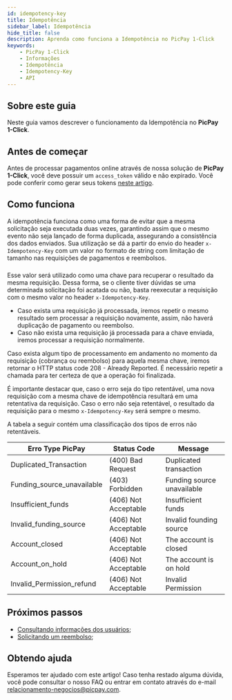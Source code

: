```yaml
---
id: idempotency-key
title: Idempotência
sidebar_label: Idempotência
hide_title: false
description: Aprenda como funciona a Idempotência no PicPay 1-Click
keywords: 
    - PicPay 1-Click
    - Informações
    - Idempotência
    - Idempotency-Key    
    - API
---
```


## Sobre este guia

Neste guia vamos descrever o funcionamento da Idempotência no **PicPay 1-Click**.

## Antes de começar

Antes de processar pagamentos online através de nossa solução de **PicPay 1-Click**, você deve possuir um `access_token` válido e não expirado. Você pode conferir como gerar seus tokens [neste artigo](/one-click/guides/oauth2-flow).

## Como funciona

A idempotência funciona como uma forma de evitar que a mesma solicitação seja executada duas vezes, garantindo assim que o mesmo evento não seja lançado de forma duplicada, assegurando a consistência dos dados enviados.
Sua utilização se dá a partir do envio do header `x-Idempotency-Key` com um valor no formato de string com limitação de tamanho nas requisições de pagamentos e reembolsos.

###

Esse valor será utilizado como uma chave para recuperar o resultado da mesma requisição. Dessa forma, se o cliente tiver dúvidas se uma determinada solicitação foi acatada ou não, basta reexecutar a requisição com o mesmo valor no header `x-Idempotency-Key`.

- Caso exista uma requisição já processada, iremos repetir o mesmo resultado sem processar a requisição novamente, assim, não haverá duplicação de pagamento ou reembolso.
- Caso não exista uma requisição já processada para a chave enviada, iremos processar a requisição normalmente.

Caso exista algum tipo de processamento em andamento no momento da requisição (cobrança ou reembolso) para aquela mesma chave, iremos retornar o HTTP status code 208 - Already Reported. É necessário repetir a chamada para ter certeza de que a operação foi finalizada.

É importante destacar que, caso o erro seja do tipo retentável, uma nova requisição com a mesma chave de idempotência resultará em uma retentativa da requisição. Caso o erro não seja retentável, o resultado da requisição para o mesmo `x-Idempotency-Key` será sempre o mesmo.

A tabela a seguir contém uma classificação dos tipos de erros não retentáveis.

| Erro Type PicPay | Status Code | Message |
|---|--|--|
| Duplicated_Transaction | (400) Bad Request | Duplicated transaction |
| Funding_source_unavailable | (403) Forbidden | Funding source unavailable |
| Insufficient_funds | (406) Not Acceptable | Insufficient funds |
| Invalid_funding_source | (406) Not Acceptable | Invalid founding source |
| Account_closed | (406) Not Acceptable | The account is closed |
| Account_on_hold | (406) Not Acceptable | The account is on hold |
| Invalid_Permission_refund | (406) Not Acceptable | Invalid Permission |

## Próximos passos

- [Consultando informações dos usuários](/one-click/guides/user-info);
- [Solicitando um reembolso](/one-click/guides/refund-payments);

## Obtendo ajuda
Esperamos ter ajudado com este artigo! Caso tenha restado alguma dúvida, você pode consultar o nosso FAQ ou entrar em contato através do e-mail relacionamento-negocios@picpay.com. 
